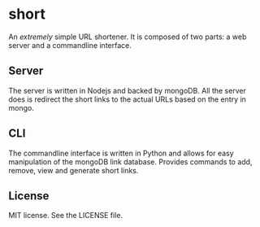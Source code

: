 # short
An *extremely* simple URL shortener. It is composed of two parts: a web server
and a commandline interface.

## Server
The server is written in Nodejs and backed by mongoDB. All the server does is
redirect the short links to the actual URLs based on the entry in mongo.

## CLI
The commandline interface is written in Python and allows for easy manipulation
of the mongoDB link database. Provides commands to add, remove, view and
generate short links.

## License
MIT license. See the LICENSE file.
